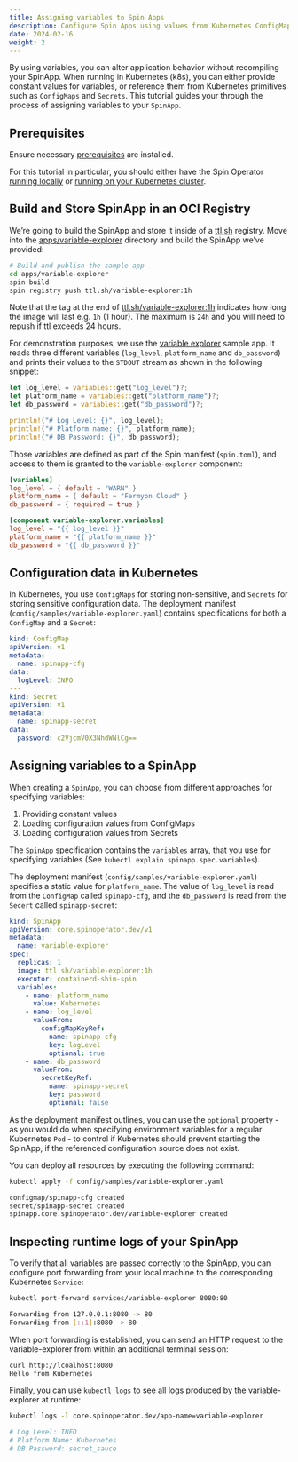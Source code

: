 ```yaml
---
title: Assigning variables to Spin Apps
description: Configure Spin Apps using values from Kubernetes ConfigMaps and Secrets
date: 2024-02-16
weight: 2
---
```


By using variables, you can alter application behavior without recompiling your SpinApp. When running in Kubernetes (k8s), you can either provide constant values for variables, or reference them from Kubernetes primitives such as `ConfigMaps` and `Secrets`. This tutorial guides your through the process of assigning variables to your `SpinApp`.

## Prerequisites

Ensure necessary [prerequisites](./prerequisites.md) are installed.

For this tutorial in particular, you should either have the Spin Operator [running locally](./running-locally.md) or [running on your Kubernetes cluster](./running-on-a-cluster.md).

## Build and Store SpinApp in an OCI Registry

We’re going to build the SpinApp and store it inside of a [ttl.sh](http://ttl.sh) registry. Move into the [apps/variable-explorer](../../apps/variable-explorer) directory and build the SpinApp we’ve provided:

```bash
# Build and publish the sample app
cd apps/variable-explorer
spin build
spin registry push ttl.sh/variable-explorer:1h
```

Note that the tag at the end of [ttl.sh/variable-explorer:1h](http://ttl.sh/variable-explorer:1h) indicates how long the image will last e.g. `1h` (1 hour). The maximum is `24h` and you will need to repush if ttl exceeds 24 hours.

For demonstration purposes, we use the [variable explorer](../../apps/variable-explorer) sample app. It reads three different variables (`log_level`, `platform_name` and `db_password`) and prints their values to the `STDOUT` stream as shown in the following snippet:

```rust
let log_level = variables::get("log_level")?;
let platform_name = variables::get("platform_name")?;
let db_password = variables::get("db_password")?;

println!("# Log Level: {}", log_level);
println!("# Platform name: {}", platform_name);
println!("# DB Password: {}", db_password);
```

Those variables are defined as part of the Spin manifest (`spin.toml`), and access to them is granted to the `variable-explorer` component:

```toml
[variables]
log_level = { default = "WARN" }
platform_name = { default = "Fermyon Cloud" }
db_password = { required = true }

[component.variable-explorer.variables]
log_level = "{{ log_level }}"
platform_name = "{{ platform_name }}"
db_password = "{{ db_password }}"
```

## Configuration data in Kubernetes

In Kubernetes, you use `ConfigMaps` for storing non-sensitive, and `Secrets` for storing sensitive configuration data. The deployment manifest (`config/samples/variable-explorer.yaml`) contains specifications for both a `ConfigMap` and a `Secret`:

```yaml
kind: ConfigMap
apiVersion: v1
metadata:
  name: spinapp-cfg
data:
  logLevel: INFO
---
kind: Secret
apiVersion: v1
metadata:
  name: spinapp-secret
data:
  password: c2VjcmV0X3NhdWNlCg==
```

## Assigning variables to a SpinApp

When creating a `SpinApp`, you can choose from different approaches for specifying variables:

1. Providing constant values
2. Loading configuration values from ConfigMaps
3. Loading configuration values from Secrets

The `SpinApp` specification contains the `variables` array, that you use for specifying variables (See `kubectl explain spinapp.spec.variables`).

The deployment manifest (`config/samples/variable-explorer.yaml`) specifies a static value for `platform_name`. The value of `log_level` is read from the `ConfigMap` called `spinapp-cfg`, and the `db_password` is read from the `Secert` called `spinapp-secret`:

```yaml
kind: SpinApp
apiVersion: core.spinoperator.dev/v1
metadata:
  name: variable-explorer
spec:
  replicas: 1
  image: ttl.sh/variable-explorer:1h
  executor: containerd-shim-spin
  variables:
    - name: platform_name
      value: Kubernetes
    - name: log_level
      valueFrom:
        configMapKeyRef:
          name: spinapp-cfg
          key: logLevel
          optional: true
    - name: db_password
      valueFrom:
        secretKeyRef:
          name: spinapp-secret
          key: password
          optional: false
```

As the deployment manifest outlines, you can use the `optional` property - as you would do when specifying environment variables for a regular Kubernetes `Pod` - to control if Kubernetes should prevent starting the SpinApp, if the referenced configuration source does not exist.

You can deploy all resources by executing the following command:

```bash
kubectl apply -f config/samples/variable-explorer.yaml

configmap/spinapp-cfg created
secret/spinapp-secret created
spinapp.core.spinoperator.dev/variable-explorer created
```

## Inspecting runtime logs of your SpinApp

To verify that all variables are passed correctly to the SpinApp, you can configure port forwarding from your local machine to the corresponding Kubernetes `Service`:

```bash
kubectl port-forward services/variable-explorer 8080:80

Forwarding from 127.0.0.1:8080 -> 80
Forwarding from [::1]:8080 -> 80
```

When port forwarding is established, you can send an HTTP request to the variable-explorer from within an additional terminal session:

```bash
curl http://lcoalhost:8080
Hello from Kubernetes
```

Finally, you can use `kubectl logs` to see all logs produced by the variable-explorer at runtime:

```bash
kubectl logs -l core.spinoperator.dev/app-name=variable-explorer

# Log Level: INFO
# Platform Name: Kubernetes
# DB Password: secret_sauce
```
